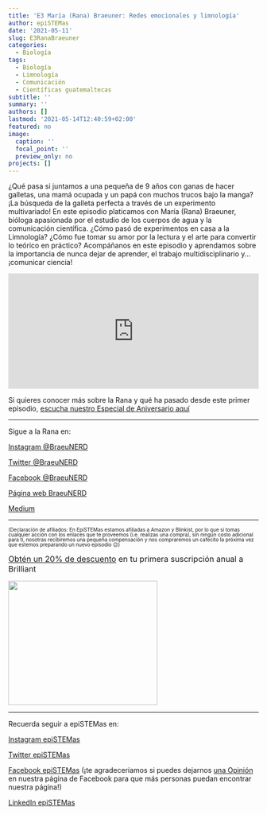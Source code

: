 ```yaml
---
title: 'E3 María (Rana) Braeuner: Redes emocionales y limnología'
author: epiSTEMas
date: '2021-05-11'
slug: E3RanaBraeuner
categories:
  - Biología
tags:
  - Biología
  - Limnología
  - Comunicación
  - Científicas guatemaltecas
subtitle: ''
summary: ''
authors: []
lastmod: '2021-05-14T12:40:59+02:00'
featured: no
image:
  caption: ''
  focal_point: ''
  preview_only: no
projects: []
---
```


¿Qué pasa si juntamos a una pequeña de 9 años con ganas de hacer galletas, una mamá ocupada y un papá con muchos trucos bajo la manga? ¡La búsqueda de la galleta perfecta a través de un experimento multivariado! En este episodio platicamos con María (Rana) Braeuner, bióloga apasionada por el estudio de los cuerpos de agua y la comunicación científica. ¿Cómo pasó de experimentos en casa a la Limnología? ¿Cómo fue tomar su amor por la lectura y el arte para convertir lo teórico en práctico? Acompáñanos en este episodio y aprendamos sobre la importancia de nunca dejar de aprender, el trabajo multidisciplinario y...¡comunicar ciencia!

<iframe src="https://open.spotify.com/embed-podcast/episode/64qYfOeRkFnD93oEeRi9hw" width="100%" height="232" frameborder="0" allowtransparency="true" allow="encrypted-media"></iframe>

Si quieres conocer más sobre la Rana y qué ha pasado desde este primer episodio, [escucha nuestro Especial de Aniversario aquí](https://www.epistemas.com/post/e53especialdeaniversario1/)


- - - - -

Sigue a la Rana en:

[Instagram @BraeuNERD](https://www.instagram.com/braeunerd/)

[Twitter @BraeuNERD](https://twitter.com/braeunerd)

[Facebook @BraeuNERD](https://www.facebook.com/braeuNERD)

[Página web BraeuNERD](https://www.braeunerd.com/)

[Medium](https://medium.com/@braeunerd)

- - - - -

<font size = 1.5> <p style = "line-height:1"> 
(Declaración de afiliados: En EpiSTEMas estamos afiliadas a Amazon y Blinkist, por lo que si tomas cualquier acción con los enlaces que te proveemos (i.e. realizas una compra), sin ningún costo adicional para tí, nosotras recibiremos una pequeña compensación y nos compraremos un cafecito la próxima vez que estemos preparando un nuevo episodio 😉) 
</font> </p>

<font size="3"> 

[Obtén un 20% de descuento](https://brilliant.sjv.io/c/2994553/1003358/12858?subId1=EpiSTEMas&u=http%3A%2F%2Fbrilliant.org%2Fimpactnetwork%2F) en tu primera suscripción anual a Brilliant </font>


<a href="https://brilliant.sjv.io/c/2994553/1003364/12858?subId1=epiSTEMas&u=http%3A%2F%2Fbrilliant.org%2Fimpactnetwork%2F%3Firclickid%3D%7Bclickid%7D%26utm_medium%3Daffiliates%26utm_campaign%3D%7Birpid%7D%26utm_source%3D%7Bmp_value1%7D%26utm_content%3D%7Btimestamp%7D_%7Biradtype%7D_%7Biradname%7D%26utm_term%3D%7Bmp_value2%7D" target="_top" id="1003364"><img src="//a.impactradius-go.com/display-ad/12858-1003364" border="0" alt="" width="300" height="250"/></a><img height="0" width="0" src="https://imp.pxf.io/i/2994553/1003364/12858?subId1=epiSTEMas" style="position:absolute;visibility:hidden;" border="1" />


- - - - -


Recuerda seguir a epiSTEMas en:

[Instagram epiSTEMas](https://www.instagram.com/epistemas/)  

[Twitter epiSTEMas](https://twitter.com/epiSTEMas_Pod)

[Facebook epiSTEMas](https://www.facebook.com/epiSTEMasPod) (¡te agradeceríamos si puedes dejarnos [una Opinión](https://www.facebook.com/epiSTEMasPod/reviews/) en nuestra página de Facebook para que más personas puedan encontrar nuestra página!)

[LinkedIn epiSTEMas](https://www.linkedin.com/company/epistemas-podcast/)
